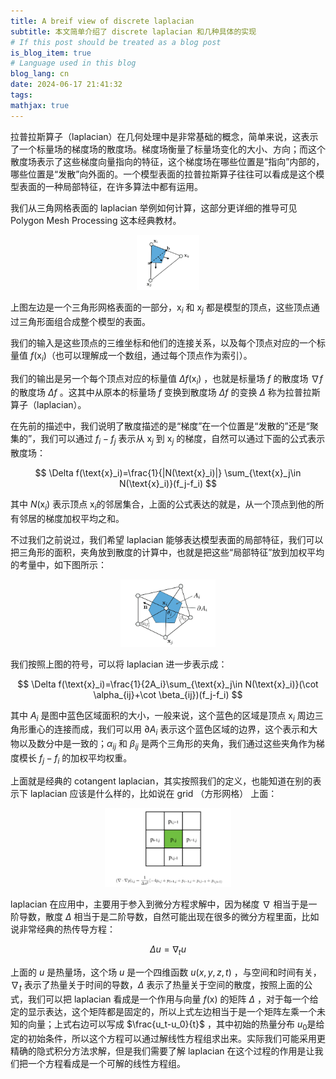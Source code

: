 ```yaml
---
title: A breif view of discrete laplacian
subtitle: 本文简单介绍了 discrete laplacian 和几种具体的实现
# If this post should be treated as a blog post
is_blog_item: true
# Language used in this blog
blog_lang: cn
date: 2024-06-17 21:41:32
tags:
mathjax: true
---
```


拉普拉斯算子（laplacian）在几何处理中是非常基础的概念，简单来说，这表示了一个标量场的梯度场的散度场。梯度场衡量了标量场变化的大小、方向；而这个散度场表示了这些梯度向量指向的特征，这个梯度场在哪些位置是“指向”内部的，哪些位置是“发散”向外面的。一个模型表面的拉普拉斯算子往往可以看成是这个模型表面的一种局部特征，在许多算法中都有运用。

我们从三角网格表面的 laplacian 举例如何计算，这部分更详细的推导可见 Polygon Mesh Processing 这本经典教材。

<center>
<img src="/images/laplacian/1.png" style="width:20%; height:auto;"/>
</center>

上图左边是一个三角形网格表面的一部分，$\text{x}_i$ 和 $\text{x}_j$ 都是模型的顶点，这些顶点通过三角形面组合成整个模型的表面。

我们的输入是这些顶点的三维坐标和他们的连接关系，以及每个顶点对应的一个标量值 $f(\text{x}_i)$​ （也可以理解成一个数组，通过每个顶点作为索引）。

我们的输出是另一个每个顶点对应的标量值 $\Delta f(\text{x}_i)$ ，也就是标量场 $f$ 的散度场 $\nabla f$ 的散度场 $\Delta f$ 。这其中从原本的标量场 $f$  变换到散度场 $\Delta f$  的变换 $\Delta$ 称为拉普拉斯算子（laplacian）。

在先前的描述中，我们说明了散度描述的是“梯度”在一个位置是“发散的”还是“聚集的”，我们可以通过 $f_i-f_j$ 表示从 $\text{x}_j$ 到 $\text{x}_j$ 的梯度，自然可以通过下面的公式表示散度场：

$$
\Delta f(\text{x}_i)=\frac{1}{|N(\text{x}_i)|} \sum_{\text{x}_j\in N(\text{x}_i)}(f_j-f_i)
$$

其中 $N(\text{x}_i)$ 表示顶点 $\text{x}_i$​ 的邻居集合，上面的公式表达的就是，从一个顶点到他的所有邻居的梯度加权平均之和。

不过我们之前说过，我们希望 laplacian 能够表达模型表面的局部特征，我们可以把三角形的面积，夹角放到散度的计算中，也就是把这些“局部特征”放到加权平均的考量中，如下图所示：

<center>
<img src="/images/laplacian/2.png" style="width:30%; height:auto;"/>
</center>

我们按照上图的符号，可以将 laplacian 进一步表示成：

$$
\Delta f(\text{x}_i)=\frac{1}{2A_i}\sum_{\text{x}_j\in N(\text{x}_i)}(\cot \alpha_{ij}+\cot \beta_{ij})(f_j-f_i)
$$

其中 $A_i$ 是图中蓝色区域面积的大小，一般来说，这个蓝色的区域是顶点 $\text{x}_i$ 周边三角形重心的连接而成，我们可以用 $\partial A_i$ 表示这个蓝色区域的边界，这个表示和大物以及数分中是一致的；$\alpha_{ij}$ 和 $\beta_{ij}$ 是两个三角形的夹角，我们通过这些夹角作为梯度模长 $f_j-f_i$ 的加权平均权重。

上面就是经典的 cotangent laplacian，其实按照我们的定义，也能知道在别的表示下 laplacian 应该是什么样的，比如说在 grid （方形网格） 上面：

<center>
<img src="/images/laplacian/3.png" style="width:40%; height:auto;"/>
</center>

laplacian 在应用中，主要用于参入到微分方程求解中，因为梯度 $\nabla$ 相当于是一阶导数，散度 $\Delta$ 相当于是二阶导数，自然可能出现在很多的微分方程里面，比如说非常经典的热传导方程：

$$
\Delta u=\nabla_t u
$$

上面的 $u$ 是热量场，这个场 $u$ 是一个四维函数 $u(x,y,z,t)$ ，与空间和时间有关，$\nabla_t$ 表示了热量关于时间的导数，$\Delta$ 表示了热量关于空间的散度，按照上面的公式，我们可以把 laplacian 看成是一个作用与向量 $f(\text{x})$ 的矩阵 $\Delta$ ，对于每一个给定的显示表达，这个矩阵都是固定的，所以上式左边相当于是一个矩阵左乘一个未知的向量；上式右边可以写成 $\frac{u_t-u_0}{t}$ ，其中初始的热量分布 $u_0$​ 是给定的初始条件，所以这个方程可以通过解线性方程组求出来。实际我们可能采用更精确的隐式积分方法求解，但是我们需要了解 laplacian 在这个过程的作用是让我们把一个方程看成是一个可解的线性方程组。

